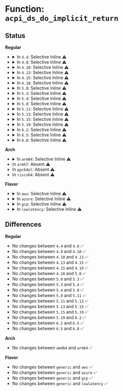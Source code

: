 # Function: <code>acpi_ds_do_implicit_return</code>

## Status
<b>Regular</b>
<ul>
<li>
<details>
<summary>In <code>4.4</code>: Selective Inline ⚠️</summary>

```c
u8 acpi_ds_do_implicit_return(union acpi_operand_object *return_desc, struct acpi_walk_state *walk_state, u8 add_reference);
```

**Collision:** Unique Global

**Inline:** Selective

**Transformation:** False

**Instances:**

```
In drivers/acpi/acpica/dsutils.c (ffffffff8148de28)
Location: drivers/acpi/acpica/dsutils.c:116
Inline: True
Direct callers:
  - drivers/acpi/acpica/dsmethod.c:acpi_ds_restart_control_method
  - drivers/acpi/acpica/dsutils.c:acpi_ds_is_result_used
  - drivers/acpi/acpica/dswexec.c:acpi_ds_get_predicate_value
```
**Symbols:**

```
ffffffff8148de28-ffffffff8148de87: acpi_ds_do_implicit_return (STB_GLOBAL)
```
</details>
</li>
<li>
<details>
<summary>In <code>4.8</code>: Selective Inline ⚠️</summary>

```c
u8 acpi_ds_do_implicit_return(union acpi_operand_object *return_desc, struct acpi_walk_state *walk_state, u8 add_reference);
```

**Collision:** Unique Global

**Inline:** Selective

**Transformation:** False

**Instances:**

```
In drivers/acpi/acpica/dsutils.c (ffffffff814dcc30)
Location: drivers/acpi/acpica/dsutils.c:116
Inline: True
Direct callers:
  - drivers/acpi/acpica/dsmethod.c:acpi_ds_restart_control_method
  - drivers/acpi/acpica/dsutils.c:acpi_ds_is_result_used
  - drivers/acpi/acpica/dswexec.c:acpi_ds_get_predicate_value
```
**Symbols:**

```
ffffffff814dcc30-ffffffff814dcc8f: acpi_ds_do_implicit_return (STB_GLOBAL)
```
</details>
</li>
<li>
<details>
<summary>In <code>4.10</code>: Selective Inline ⚠️</summary>

```c
u8 acpi_ds_do_implicit_return(union acpi_operand_object *return_desc, struct acpi_walk_state *walk_state, u8 add_reference);
```

**Collision:** Unique Global

**Inline:** Selective

**Transformation:** False

**Instances:**

```
In drivers/acpi/acpica/dsutils.c (ffffffff814ff53d)
Location: drivers/acpi/acpica/dsutils.c:116
Inline: True
Direct callers:
  - drivers/acpi/acpica/dsmethod.c:acpi_ds_restart_control_method
  - drivers/acpi/acpica/dsutils.c:acpi_ds_is_result_used
  - drivers/acpi/acpica/dswexec.c:acpi_ds_get_predicate_value
```
**Symbols:**

```
ffffffff814ff53d-ffffffff814ff59c: acpi_ds_do_implicit_return (STB_GLOBAL)
```
</details>
</li>
<li>
<details>
<summary>In <code>4.13</code>: Selective Inline ⚠️</summary>

```c
u8 acpi_ds_do_implicit_return(union acpi_operand_object *return_desc, struct acpi_walk_state *walk_state, u8 add_reference);
```

**Collision:** Unique Global

**Inline:** Selective

**Transformation:** False

**Instances:**

```
In drivers/acpi/acpica/dsutils.c (ffffffff8150fa1b)
Location: drivers/acpi/acpica/dsutils.c:116
Inline: True
Direct callers:
  - drivers/acpi/acpica/dsmethod.c:acpi_ds_restart_control_method
  - drivers/acpi/acpica/dsutils.c:acpi_ds_is_result_used
  - drivers/acpi/acpica/dswexec.c:acpi_ds_get_predicate_value
```
**Symbols:**

```
ffffffff8150fa1b-ffffffff8150fa7a: acpi_ds_do_implicit_return (STB_GLOBAL)
```
</details>
</li>
<li>
<details>
<summary>In <code>4.15</code>: Selective Inline ⚠️</summary>

```c
u8 acpi_ds_do_implicit_return(union acpi_operand_object *return_desc, struct acpi_walk_state *walk_state, u8 add_reference);
```

**Collision:** Unique Global

**Inline:** Selective

**Transformation:** False

**Instances:**

```
In drivers/acpi/acpica/dsutils.c (ffffffff81555604)
Location: drivers/acpi/acpica/dsutils.c:116
Inline: True
Direct callers:
  - drivers/acpi/acpica/dsmethod.c:acpi_ds_restart_control_method
  - drivers/acpi/acpica/dsutils.c:acpi_ds_is_result_used
  - drivers/acpi/acpica/dswexec.c:acpi_ds_get_predicate_value
```
**Symbols:**

```
ffffffff81555604-ffffffff815556b5: acpi_ds_do_implicit_return (STB_GLOBAL)
```
</details>
</li>
<li>
<details>
<summary>In <code>4.18</code>: Selective Inline ⚠️</summary>

```c
u8 acpi_ds_do_implicit_return(union acpi_operand_object *return_desc, struct acpi_walk_state *walk_state, u8 add_reference);
```

**Collision:** Unique Global

**Inline:** Selective

**Transformation:** False

**Instances:**

```
In drivers/acpi/acpica/dsutils.c (ffffffff8158c0de)
Location: drivers/acpi/acpica/dsutils.c:80
Inline: True
Direct callers:
  - drivers/acpi/acpica/dsmethod.c:acpi_ds_restart_control_method
  - drivers/acpi/acpica/dsutils.c:acpi_ds_is_result_used
  - drivers/acpi/acpica/dswexec.c:acpi_ds_get_predicate_value
```
**Symbols:**

```
ffffffff8158c0de-ffffffff8158c18f: acpi_ds_do_implicit_return (STB_GLOBAL)
```
</details>
</li>
<li>
<details>
<summary>In <code>5.0</code>: Selective Inline ⚠️</summary>

```c
u8 acpi_ds_do_implicit_return(union acpi_operand_object *return_desc, struct acpi_walk_state *walk_state, u8 add_reference);
```

**Collision:** Unique Global

**Inline:** Selective

**Transformation:** False

**Instances:**

```
In drivers/acpi/acpica/dsutils.c (ffffffff815a4721)
Location: drivers/acpi/acpica/dsutils.c:79
Inline: True
Direct callers:
  - drivers/acpi/acpica/dsmethod.c:acpi_ds_restart_control_method
  - drivers/acpi/acpica/dsutils.c:acpi_ds_is_result_used
  - drivers/acpi/acpica/dswexec.c:acpi_ds_get_predicate_value
```
**Symbols:**

```
ffffffff815a4721-ffffffff815a47d2: acpi_ds_do_implicit_return (STB_GLOBAL)
```
</details>
</li>
<li>
<details>
<summary>In <code>5.3</code>: Selective Inline ⚠️</summary>

```c
u8 acpi_ds_do_implicit_return(union acpi_operand_object *return_desc, struct acpi_walk_state *walk_state, u8 add_reference);
```

**Collision:** Unique Global

**Inline:** Selective

**Transformation:** False

**Instances:**

```
In drivers/acpi/acpica/dsutils.c (ffffffff815d5e33)
Location: drivers/acpi/acpica/dsutils.c:79
Inline: True
Direct callers:
  - drivers/acpi/acpica/dsmethod.c:acpi_ds_restart_control_method
  - drivers/acpi/acpica/dsutils.c:acpi_ds_is_result_used
  - drivers/acpi/acpica/dswexec.c:acpi_ds_get_predicate_value
```
**Symbols:**

```
ffffffff815d5e33-ffffffff815d5ee0: acpi_ds_do_implicit_return (STB_GLOBAL)
```
</details>
</li>
<li>
<details>
<summary>In <code>5.4</code>: Selective Inline ⚠️</summary>

```c
u8 acpi_ds_do_implicit_return(union acpi_operand_object *return_desc, struct acpi_walk_state *walk_state, u8 add_reference);
```

**Collision:** Unique Global

**Inline:** Selective

**Transformation:** False

**Instances:**

```
In drivers/acpi/acpica/dsutils.c (ffffffff815f70ab)
Location: drivers/acpi/acpica/dsutils.c:79
Inline: True
Direct callers:
  - drivers/acpi/acpica/dsmethod.c:acpi_ds_restart_control_method
  - drivers/acpi/acpica/dsutils.c:acpi_ds_is_result_used
  - drivers/acpi/acpica/dswexec.c:acpi_ds_get_predicate_value
```
**Symbols:**

```
ffffffff815f70ab-ffffffff815f7158: acpi_ds_do_implicit_return (STB_GLOBAL)
```
</details>
</li>
<li>
<details>
<summary>In <code>5.8</code>: Selective Inline ⚠️</summary>

```c
u8 acpi_ds_do_implicit_return(union acpi_operand_object *return_desc, struct acpi_walk_state *walk_state, u8 add_reference);
```

**Collision:** Unique Global

**Inline:** Selective

**Transformation:** False

**Instances:**

```
In drivers/acpi/acpica/dsutils.c (ffffffff816a31a1)
Location: drivers/acpi/acpica/dsutils.c:79
Inline: True
Direct callers:
  - drivers/acpi/acpica/dsmethod.c:acpi_ds_restart_control_method
  - drivers/acpi/acpica/dsutils.c:acpi_ds_is_result_used
  - drivers/acpi/acpica/dswexec.c:acpi_ds_get_predicate_value
```
**Symbols:**

```
ffffffff816a31a1-ffffffff816a324e: acpi_ds_do_implicit_return (STB_GLOBAL)
```
</details>
</li>
<li>
<details>
<summary>In <code>5.11</code>: Selective Inline ⚠️</summary>

```c
u8 acpi_ds_do_implicit_return(union acpi_operand_object *return_desc, struct acpi_walk_state *walk_state, u8 add_reference);
```

**Collision:** Unique Global

**Inline:** Selective

**Transformation:** False

**Instances:**

```
In drivers/acpi/acpica/dsutils.c (ffffffff816c0997)
Location: drivers/acpi/acpica/dsutils.c:79
Inline: True
Direct callers:
  - drivers/acpi/acpica/dsmethod.c:acpi_ds_restart_control_method
  - drivers/acpi/acpica/dsutils.c:acpi_ds_is_result_used
  - drivers/acpi/acpica/dswexec.c:acpi_ds_get_predicate_value
```
**Symbols:**

```
ffffffff816c0997-ffffffff816c0a44: acpi_ds_do_implicit_return (STB_GLOBAL)
```
</details>
</li>
<li>
<details>
<summary>In <code>5.13</code>: Selective Inline ⚠️</summary>

```c
u8 acpi_ds_do_implicit_return(union acpi_operand_object *return_desc, struct acpi_walk_state *walk_state, u8 add_reference);
```

**Collision:** Unique Global

**Inline:** Selective

**Transformation:** False

**Instances:**

```
In drivers/acpi/acpica/dsutils.c (ffffffff816a2a2e)
Location: drivers/acpi/acpica/dsutils.c:79
Inline: True
Direct callers:
  - drivers/acpi/acpica/dsmethod.c:acpi_ds_restart_control_method
  - drivers/acpi/acpica/dsutils.c:acpi_ds_is_result_used
  - drivers/acpi/acpica/dswexec.c:acpi_ds_get_predicate_value
```
**Symbols:**

```
ffffffff816a2a2e-ffffffff816a2adb: acpi_ds_do_implicit_return (STB_GLOBAL)
```
</details>
</li>
<li>
<details>
<summary>In <code>5.15</code>: Selective Inline ⚠️</summary>

```c
u8 acpi_ds_do_implicit_return(union acpi_operand_object *return_desc, struct acpi_walk_state *walk_state, u8 add_reference);
```

**Collision:** Unique Global

**Inline:** Selective

**Transformation:** False

**Instances:**

```
In drivers/acpi/acpica/dsutils.c (ffffffff81719364)
Location: drivers/acpi/acpica/dsutils.c:79
Inline: True
Direct callers:
  - drivers/acpi/acpica/dsmethod.c:acpi_ds_restart_control_method
  - drivers/acpi/acpica/dsutils.c:acpi_ds_is_result_used
  - drivers/acpi/acpica/dswexec.c:acpi_ds_get_predicate_value
```
**Symbols:**

```
ffffffff81719364-ffffffff81719411: acpi_ds_do_implicit_return (STB_GLOBAL)
```
</details>
</li>
<li>
<details>
<summary>In <code>5.19</code>: Selective Inline ⚠️</summary>

```c
u8 acpi_ds_do_implicit_return(union acpi_operand_object *return_desc, struct acpi_walk_state *walk_state, u8 add_reference);
```

**Collision:** Unique Global

**Inline:** Selective

**Transformation:** False

**Instances:**

```
In drivers/acpi/acpica/dsutils.c (ffffffff818490dd)
Location: drivers/acpi/acpica/dsutils.c:79
Inline: True
Direct callers:
  - drivers/acpi/acpica/dsmethod.c:acpi_ds_restart_control_method
  - drivers/acpi/acpica/dsutils.c:acpi_ds_is_result_used
  - drivers/acpi/acpica/dswexec.c:acpi_ds_get_predicate_value
```
**Symbols:**

```
ffffffff818490dd-ffffffff818491b8: acpi_ds_do_implicit_return (STB_GLOBAL)
```
</details>
</li>
<li>
<details>
<summary>In <code>6.2</code>: Selective Inline ⚠️</summary>

```c
u8 acpi_ds_do_implicit_return(union acpi_operand_object *return_desc, struct acpi_walk_state *walk_state, u8 add_reference);
```

**Collision:** Unique Global

**Inline:** Selective

**Transformation:** False

**Instances:**

```
In drivers/acpi/acpica/dsutils.c (ffffffff81981480)
Location: drivers/acpi/acpica/dsutils.c:79
Inline: True
Direct callers:
  - drivers/acpi/acpica/dsmethod.c:acpi_ds_restart_control_method
  - drivers/acpi/acpica/dsutils.c:acpi_ds_is_result_used
  - drivers/acpi/acpica/dswexec.c:acpi_ds_get_predicate_value
```
**Symbols:**

```
ffffffff81981480-ffffffff81981566: acpi_ds_do_implicit_return (STB_GLOBAL)
```
</details>
</li>
<li>
<details>
<summary>In <code>6.5</code>: Selective Inline ⚠️</summary>

```c
u8 acpi_ds_do_implicit_return(union acpi_operand_object *return_desc, struct acpi_walk_state *walk_state, u8 add_reference);
```

**Collision:** Unique Global

**Inline:** Selective

**Transformation:** False

**Instances:**

```
In drivers/acpi/acpica/dsutils.c (ffffffff819c7ed0)
Location: drivers/acpi/acpica/dsutils.c:79
Inline: True
Direct callers:
  - drivers/acpi/acpica/dsmethod.c:acpi_ds_restart_control_method
  - drivers/acpi/acpica/dsutils.c:acpi_ds_is_result_used
  - drivers/acpi/acpica/dswexec.c:acpi_ds_get_predicate_value
```
**Symbols:**

```
ffffffff819c7ed0-ffffffff819c7fb6: acpi_ds_do_implicit_return (STB_GLOBAL)
```
</details>
</li>
<li>
<details>
<summary>In <code>6.8</code>: Selective Inline ⚠️</summary>

```c
u8 acpi_ds_do_implicit_return(union acpi_operand_object *return_desc, struct acpi_walk_state *walk_state, u8 add_reference);
```

**Collision:** Unique Global

**Inline:** Selective

**Transformation:** False

**Instances:**

```
In drivers/acpi/acpica/dsutils.c (ffffffff81a12920)
Location: drivers/acpi/acpica/dsutils.c:79
Inline: True
Direct callers:
  - drivers/acpi/acpica/dsmethod.c:acpi_ds_restart_control_method
  - drivers/acpi/acpica/dsutils.c:acpi_ds_is_result_used
  - drivers/acpi/acpica/dswexec.c:acpi_ds_get_predicate_value
```
**Symbols:**

```
ffffffff81a12920-ffffffff81a12a06: acpi_ds_do_implicit_return (STB_GLOBAL)
```
</details>
</li>
</ul>
<b>Arch</b>
<ul>
<li>
<details>
<summary>In <code>arm64</code>: Selective Inline ⚠️</summary>

```c
u8 acpi_ds_do_implicit_return(union acpi_operand_object *return_desc, struct acpi_walk_state *walk_state, u8 add_reference);
```

**Collision:** Unique Global

**Inline:** Selective

**Transformation:** False

**Instances:**

```
In drivers/acpi/acpica/dsutils.c (ffff80001077f954)
Location: drivers/acpi/acpica/dsutils.c:79
Inline: True
Direct callers:
  - drivers/acpi/acpica/dsmethod.c:acpi_ds_restart_control_method
  - drivers/acpi/acpica/dsutils.c:acpi_ds_is_result_used
  - drivers/acpi/acpica/dswexec.c:acpi_ds_get_predicate_value
```
**Symbols:**

```
ffff80001077f954-ffff80001077f9d0: acpi_ds_do_implicit_return (STB_GLOBAL)
```
</details>
</li>
<li>
In <code>armhf</code>: Absent ⚠️
</li>
<li>
In <code>ppc64el</code>: Absent ⚠️
</li>
<li>
In <code>riscv64</code>: Absent ⚠️
</li>
</ul>
<b>Flavor</b>
<ul>
<li>
<details>
<summary>In <code>aws</code>: Selective Inline ⚠️</summary>

```c
u8 acpi_ds_do_implicit_return(union acpi_operand_object *return_desc, struct acpi_walk_state *walk_state, u8 add_reference);
```

**Collision:** Unique Global

**Inline:** Selective

**Transformation:** False

**Instances:**

```
In drivers/acpi/acpica/dsutils.c (ffffffff815e3483)
Location: drivers/acpi/acpica/dsutils.c:79
Inline: True
Direct callers:
  - drivers/acpi/acpica/dsmethod.c:acpi_ds_restart_control_method
  - drivers/acpi/acpica/dsutils.c:acpi_ds_is_result_used
  - drivers/acpi/acpica/dswexec.c:acpi_ds_get_predicate_value
```
**Symbols:**

```
ffffffff815e3483-ffffffff815e34e3: acpi_ds_do_implicit_return (STB_GLOBAL)
```
</details>
</li>
<li>
<details>
<summary>In <code>azure</code>: Selective Inline ⚠️</summary>

```c
u8 acpi_ds_do_implicit_return(union acpi_operand_object *return_desc, struct acpi_walk_state *walk_state, u8 add_reference);
```

**Collision:** Unique Global

**Inline:** Selective

**Transformation:** False

**Instances:**

```
In drivers/acpi/acpica/dsutils.c (ffffffff815ceaef)
Location: drivers/acpi/acpica/dsutils.c:79
Inline: True
Direct callers:
  - drivers/acpi/acpica/dsmethod.c:acpi_ds_restart_control_method
  - drivers/acpi/acpica/dsutils.c:acpi_ds_is_result_used
  - drivers/acpi/acpica/dswexec.c:acpi_ds_get_predicate_value
```
**Symbols:**

```
ffffffff815ceaef-ffffffff815ceb4f: acpi_ds_do_implicit_return (STB_GLOBAL)
```
</details>
</li>
<li>
<details>
<summary>In <code>gcp</code>: Selective Inline ⚠️</summary>

```c
u8 acpi_ds_do_implicit_return(union acpi_operand_object *return_desc, struct acpi_walk_state *walk_state, u8 add_reference);
```

**Collision:** Unique Global

**Inline:** Selective

**Transformation:** False

**Instances:**

```
In drivers/acpi/acpica/dsutils.c (ffffffff815eb38b)
Location: drivers/acpi/acpica/dsutils.c:79
Inline: True
Direct callers:
  - drivers/acpi/acpica/dsmethod.c:acpi_ds_restart_control_method
  - drivers/acpi/acpica/dsutils.c:acpi_ds_is_result_used
  - drivers/acpi/acpica/dswexec.c:acpi_ds_get_predicate_value
```
**Symbols:**

```
ffffffff815eb38b-ffffffff815eb438: acpi_ds_do_implicit_return (STB_GLOBAL)
```
</details>
</li>
<li>
<details>
<summary>In <code>lowlatency</code>: Selective Inline ⚠️</summary>

```c
u8 acpi_ds_do_implicit_return(union acpi_operand_object *return_desc, struct acpi_walk_state *walk_state, u8 add_reference);
```

**Collision:** Unique Global

**Inline:** Selective

**Transformation:** False

**Instances:**

```
In drivers/acpi/acpica/dsutils.c (ffffffff8160523b)
Location: drivers/acpi/acpica/dsutils.c:79
Inline: True
Direct callers:
  - drivers/acpi/acpica/dsmethod.c:acpi_ds_restart_control_method
  - drivers/acpi/acpica/dsutils.c:acpi_ds_is_result_used
  - drivers/acpi/acpica/dswexec.c:acpi_ds_get_predicate_value
```
**Symbols:**

```
ffffffff8160523b-ffffffff816052e8: acpi_ds_do_implicit_return (STB_GLOBAL)
```
</details>
</li>
</ul>

## Differences
<b>Regular</b>
<ul>
<li>
No changes between <code>4.4</code> and <code>4.8</code> ✅
</li>
<li>
No changes between <code>4.8</code> and <code>4.10</code> ✅
</li>
<li>
No changes between <code>4.10</code> and <code>4.13</code> ✅
</li>
<li>
No changes between <code>4.13</code> and <code>4.15</code> ✅
</li>
<li>
No changes between <code>4.15</code> and <code>4.18</code> ✅
</li>
<li>
No changes between <code>4.18</code> and <code>5.0</code> ✅
</li>
<li>
No changes between <code>5.0</code> and <code>5.3</code> ✅
</li>
<li>
No changes between <code>5.3</code> and <code>5.4</code> ✅
</li>
<li>
No changes between <code>5.4</code> and <code>5.8</code> ✅
</li>
<li>
No changes between <code>5.8</code> and <code>5.11</code> ✅
</li>
<li>
No changes between <code>5.11</code> and <code>5.13</code> ✅
</li>
<li>
No changes between <code>5.13</code> and <code>5.15</code> ✅
</li>
<li>
No changes between <code>5.15</code> and <code>5.19</code> ✅
</li>
<li>
No changes between <code>5.19</code> and <code>6.2</code> ✅
</li>
<li>
No changes between <code>6.2</code> and <code>6.5</code> ✅
</li>
<li>
No changes between <code>6.5</code> and <code>6.8</code> ✅
</li>
</ul>
<b>Arch</b>
<ul>
<li>
No changes between <code>amd64</code> and <code>arm64</code> ✅
</li>
</ul>
<b>Flavor</b>
<ul>
<li>
No changes between <code>generic</code> and <code>aws</code> ✅
</li>
<li>
No changes between <code>generic</code> and <code>azure</code> ✅
</li>
<li>
No changes between <code>generic</code> and <code>gcp</code> ✅
</li>
<li>
No changes between <code>generic</code> and <code>lowlatency</code> ✅
</li>
</ul>
